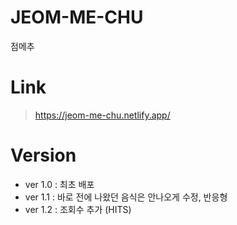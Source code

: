# JEOM-ME-CHU
점메추

# Link
> https://jeom-me-chu.netlify.app/

# Version
- ver 1.0 : 최초 배포
- ver 1.1 : 바로 전에 나왔던 음식은 안나오게 수정, 반응형
- ver 1.2 : 조회수 추가 (HITS)
